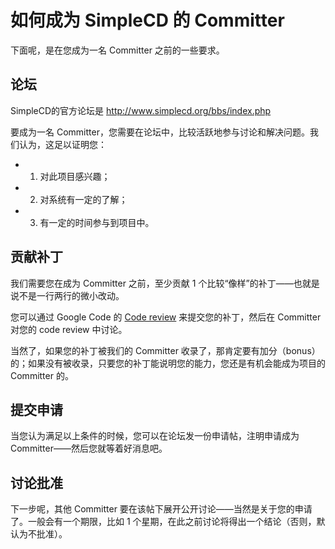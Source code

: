 # 如何成为 SimpleCD 的 Committer #

下面呢，是在您成为一名 Committer 之前的一些要求。

## 论坛 ##

SimpleCD的官方论坛是 http://www.simplecd.org/bbs/index.php

要成为一名 Committer，您需要在论坛中，比较活跃地参与讨论和解决问题。我们认为，这足以证明您：

  * 1. 对此项目感兴趣；
  * 2. 对系统有一定的了解；
  * 3. 有一定的时间参与到项目中。

## 贡献补丁 ##

我们需要您在成为 Committer 之前，至少贡献 1 个比较“像样”的补丁——也就是说不是一行两行的微小改动。

您可以通过 Google Code 的 [Code review](http://code.google.com/p/simplecd/issues/entry) 来提交您的补丁，然后在 Committer 对您的 code review 中讨论。

当然了，如果您的补丁被我们的 Committer 收录了，那肯定要有加分（bonus）的；如果没有被收录，只要您的补丁能说明您的能力，您还是有机会能成为项目的 Committer 的。

## 提交申请 ##

当您认为满足以上条件的时候，您可以在论坛发一份申请帖，注明申请成为 Committer——然后您就等着好消息吧。

## 讨论批准 ##

下一步呢，其他 Committer 要在该帖下展开公开讨论——当然是关于您的申请了。一般会有一个期限，比如 1 个星期，在此之前讨论将得出一个结论（否则，默认为不批准）。